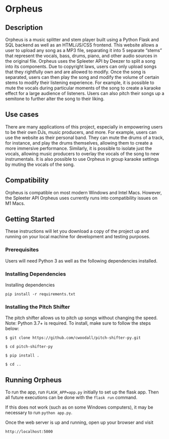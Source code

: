 # Orpheus
 
## Description
 
Orpheus is a music splitter and stem player built using a Python Flask and SQL backend as well as an HTML/JS/CSS frontend. This website allows a user to upload any song as a MP3 file, separating it into 5 separate “stems” that represent the vocals, bass, drums, piano, and other audio sources in the original file. Orpheus uses the Spleeter API by Deezer to split a song into its components. Due to copyright laws, users can only upload songs that they rightfully own and are allowed to modify. Once the song is separated, users can then play the song and modify the volume of certain stems to modify their listening experience. For example, it is possible to mute the vocals during particular moments of the song to create a karaoke effect for a large audience of listeners. Users can also pitch their songs up a semitone to further alter the song to their liking.
 
## Use cases
 
There are many applications of this project, especially in empowering users to be their own DJs, music producers, and more. For example, users can use the website as their personal band. They can mute the drums of a track, for instance, and play the drums themselves, allowing them to create a more immersive performance. Similarly, it is possible to isolate just the vocals, allowing music producers to overlay the vocals of the song to new instrumentals. It is also possible to use Orpheus in group karaoke settings by muting the vocals of the song.
 
## Compatibility
 
Orpheus is compatible on most modern Windows and Intel Macs. However, the Spleeter API Orpheus uses currently runs into compatibility issues on M1 Macs.
 
## Getting Started
 
These instructions will let you download a copy of the project up and running on your local machine for development and testing purposes.
 
### Prerequisites
 
Users will need Python 3 as well as the following dependencies installed.
 
### Installing Dependencies
 
Installing dependencies
 
```
pip install -r requirements.txt
```
 
### Installing the Pitch Shifter
 
The pitch shifter allows us to pitch up songs without changing the speed. Note: Python 3.7+ is required. To install, make sure to follow the steps below:
 
```
$ git clone https://github.com/cwoodall/pitch-shifter-py.git
 
$ cd pitch-shifter-py
 
$ pip install .
 
$ cd ..
```
 
## Running Orpheus
 
To run the app, run `FLASK_APP=app.py` initially to set up the flask app. Then all future executions can be done with the `flask run` command.
 
If this does not work (such as on some Windows computers), it may be necessary to run `python app.py`.
 
Once the web server is up and running, open up your browser and visit
 
```
http://localhost:5000
```